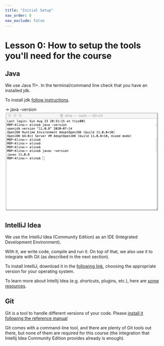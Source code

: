 ```yaml
---
title: "Initial Setup"
nav_order: 0
nav_exclude: false
---
```


# Lesson 0: How to setup the tools you'll need for the course

## Java 

We use Java 11+. In the terminal/command line check that you have an installed jdk. 

To install jdk [follow instructions](https://adoptopenjdk.net/releases.html).

-> java -version
![java_version](java-version.png)

## IntelliJ Idea

We use the IntelliJ Idea (Community Edition) as an IDE (Integrated Development Environment).

With it, we write code, compile and run it. On top of that, we also use it to integrate with Git (as described in the next section).

To install IntelliJ, download it in the [following link](https://www.jetbrains.com/idea/download), choosing the appropriate version for your operating system.

To learn more about Intellij Idea (e.g. shortcuts, plugins, etc.), here are [some resources](https://www.jetbrains.com/idea/resources/).

## Git

Git is a tool to handle different versions of your code. Please [install it following the reference manual](https://git-scm.com/book/en/v2/Getting-Started-Installing-Git)

Git comes with a command-line tool, and there are plenty of Git tools out there, but none of them are required for this course (the integration that Intellij Idea Community Edition provides already is enough).